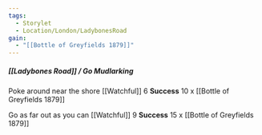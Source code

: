 ```yaml
---
tags:
  - Storylet
  - Location/London/LadybonesRoad
gain:
  - "[[Bottle of Greyfields 1879]]"
---
```


##### [[Ladybones Road]] / Go Mudlarking

Poke around near the shore
	[[Watchful]] 6
	**Success** 10 x [[Bottle of Greyfields 1879]] 


Go as far out as you can
	[[Watchful]] 9
	**Success** 15 x [[Bottle of Greyfields 1879]]

